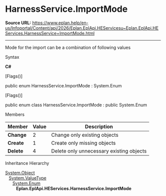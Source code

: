 # HarnessService.ImportMode

**Source URL:** https://www.eplan.help/en-us/Infoportal/Content/api/2026/Eplan.EplApi.HEServicesu~Eplan.EplApi.HEServices.HarnessService+ImportMode.html

---

Mode for the import can be a combination of following values

Syntax

**C#**



[Flags()]

public enum HarnessService.ImportMode : System.Enum

[Flags()]

public enum class HarnessService.ImportMode : public System.Enum


Members

| Member | Value | Description |
| --- | --- | --- |
| **Change** | 2 | Change only existing objects |
| **Create** | 1 | Create only missing objects |
| **Delete** | 4 | Delete only unnecessary existing objects |

Inheritance Hierarchy

[System.Object](#)  
   [System.ValueType](#)  
      [System.Enum](#)  
         **Eplan.EplApi.HEServices.HarnessService.ImportMode**
